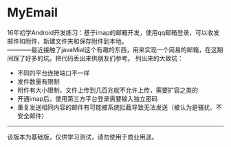 # MyEmail
16年初学Android开发练习：基于imap的邮箱开发，使用qq邮箱登录，可以收发邮件和附件，新建文件夹和保存附件到本地。
<br>————最近接触了javaMial这个有趣的东西，用来实现一个简易的邮箱，在这期间踩了好多的坑。把代码丢出来供朋友们参考。
列出来的大致坑：
- 不同的平台连接端口不一样
- 发件数量有限制
- 附件有大小限制，文件上传到几百兆就不允许上传，需要扩容之类的
- 开通imap后，使用第三方平台登录需要输入独立密码
- 重复发送相同内容的邮件有可能被系统拦截导致无法发送（被认为是骚扰、不安全邮件）

---------------------
该版本为基础版，仅供学习测试，请勿使用于商业用途。

